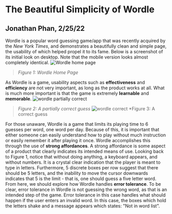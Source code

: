 # The Beautiful Simplicity of Wordle
## Jonathan Phan, 2/25/22
Wordle is a popular word guessing game/app that was recently acquired by the *New York Times*, and demonstrates a beautifully clean and simple page, the usability of which helped propel it to its fame. Below is a screenshot of its initial look on desktop. Note that the mobile version looks almost completely identical. 
![Wordle home page](https://user-images.githubusercontent.com/72906410/155825635-87f0817d-f43f-4332-8fb2-6120b6c17a06.png)
> *Figure 1: Wordle Home Page*

As Wordle is a game, usability aspects such as **effectiveness** and **efficiency** are not very important, as long as the product works at all. What is much more important is that the game is extremely **learnable** and **memorable**. 
![wordle partially correct](https://user-images.githubusercontent.com/72906410/155827085-373a5552-54d3-4ad3-ab5f-dfc4958018df.png)
> *Figure 2: A partially correct guess*
![wordle correct](https://user-images.githubusercontent.com/72906410/155827091-6fdb077e-a522-44d7-a164-a868049354f8.png)
> *Figure 3: A correct guess

For those unaware, Wordle is a game that limits its playing time to 6 guesses per word, one word per day. Because of this, it is important that either someone can easily understand how to play without much instruction or easily remember it after playing it once. Wordle accomplishes this through the use of **strong affordances**. A strong affordance is some aspect of a product that clearly indicates its intended means of use. Looking back to Figure 1, notice that without doing anything, a keyboard appears, and without numbers. It is a crystal clear indication that the player is meant to type in letters. Furthermore, 5 discrete boxes per row suggest that there should be 5 letters, and the inability to move the cursor downwards indicates that 5 is the limit - that is, one should guess a five letter word. From here, we should explore how Wordle handles **error tolerance**. To be clear, error tolerance in Wordle is not guessing the wrong word, as that is an intended step of the game. Error tolerance in this case handles what should happen if the user enters an invalid word. In this case, the boxes which hold the letters shake and a message appears which states: "Not in word list". 
